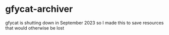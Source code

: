 # gfycat-archiver

gfycat is shutting down in September 2023 so I made this to save resources that would otherwise be lost
